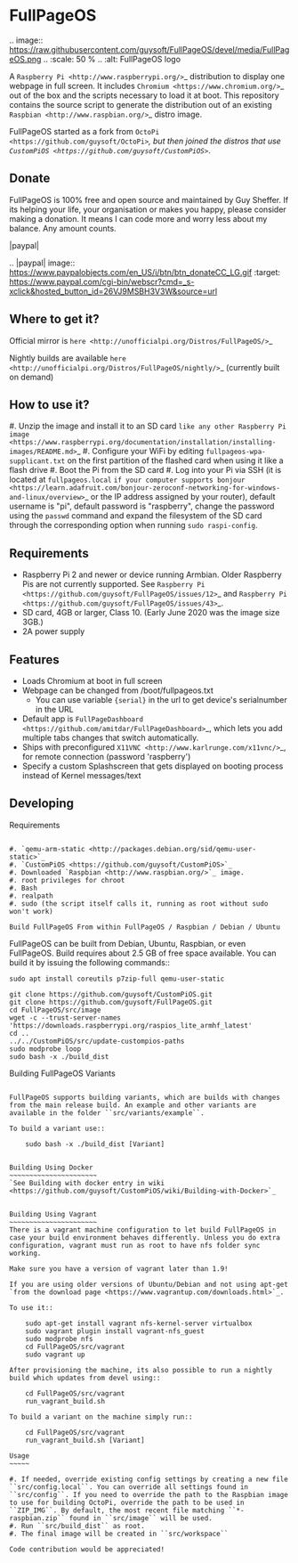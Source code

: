 FullPageOS
==========

.. image:: https://raw.githubusercontent.com/guysoft/FullPageOS/devel/media/FullPageOS.png
.. :scale: 50 %
.. :alt: FullPageOS logo

A `Raspberry Pi <http://www.raspberrypi.org/>`_ distribution to display one webpage in full screen. It includes `Chromium <https://www.chromium.org/>`_ out of the box and the scripts necessary to load it at boot.
This repository contains the source script to generate the distribution out of an existing `Raspbian <http://www.raspbian.org/>`_ distro image.

FullPageOS started as a fork from `OctoPi <https://github.com/guysoft/OctoPi>`_, but then joined the distros that use `CustomPiOS <https://github.com/guysoft/CustomPiOS>`_.

Donate
------
FullPageOS is 100% free and open source and maintained by Guy Sheffer. If its helping your life, your organisation or makes you happy, please consider making a donation. It means I can code more and worry less about my balance. Any amount counts.

|paypal|

.. |paypal| image:: https://www.paypalobjects.com/en_US/i/btn/btn_donateCC_LG.gif
   :target: https://www.paypal.com/cgi-bin/webscr?cmd=_s-xclick&hosted_button_id=26VJ9MSBH3V3W&source=url

Where to get it?
----------------

Official mirror is `here <http://unofficialpi.org/Distros/FullPageOS/>`_

Nightly builds are available `here <http://unofficialpi.org/Distros/FullPageOS/nightly/>`_ (currently built on demand)

How to use it?
--------------

#. Unzip the image and install it to an SD card `like any other Raspberry Pi image <https://www.raspberrypi.org/documentation/installation/installing-images/README.md>`_
#. Configure your WiFi by editing ``fullpageos-wpa-supplicant.txt`` on the first partition of the flashed card when using it like a flash drive
#. Boot the Pi from the SD card
#. Log into your Pi via SSH (it is located at ``fullpageos.local`` `if your computer supports bonjour <https://learn.adafruit.com/bonjour-zeroconf-networking-for-windows-and-linux/overview>`_ or the IP address assigned by your router), default username is "pi", default password is "raspberry", change the password using the ``passwd`` command and expand the filesystem of the SD card through the corresponding option when running ``sudo raspi-config``.

Requirements
------------
* Raspberry Pi 2 and newer or device running Armbian. Older Raspberry Pis are not currently supported.  See `Raspberry Pi <https://github.com/guysoft/FullPageOS/issues/12>`_ and `Raspberry Pi <https://github.com/guysoft/FullPageOS/issues/43>`_.
* SD card, 4GB or larger, Class 10. (Early June 2020 was the image size 3GB.)
* 2A power supply


Features
--------

* Loads Chromium at boot in full screen
* Webpage can be changed from /boot/fullpageos.txt
    * You can use variable `{serial}` in the url to get device's serialnumber in the URL
* Default app is `FullPageDashboard <https://github.com/amitdar/FullPageDashboard>`_, which lets you add multiple tabs changes that switch automatically.
* Ships with preconfigured `X11VNC <http://www.karlrunge.com/x11vnc/>`_, for remote connection (password 'raspberry')
* Specify a custom Splashscreen that gets displayed on booting process instead of Kernel messages/text

Developing
----------

Requirements
~~~~~~~~~~~~

#. `qemu-arm-static <http://packages.debian.org/sid/qemu-user-static>`_
#. `CustomPiOS <https://github.com/guysoft/CustomPiOS>`_
#. Downloaded `Raspbian <http://www.raspbian.org/>`_ image.
#. root privileges for chroot
#. Bash
#. realpath
#. sudo (the script itself calls it, running as root without sudo won't work)

Build FullPageOS From within FullPageOS / Raspbian / Debian / Ubuntu
~~~~~~~~~~~~~~~~~~~~~~~~~~~~~~~~~~~~~~~~~~~~~~~~~~~~~~~~~~~~

FullPageOS can be built from Debian, Ubuntu, Raspbian, or even FullPageOS.
Build requires about 2.5 GB of free space available.
You can build it by issuing the following commands::

    sudo apt install coreutils p7zip-full qemu-user-static
    
    git clone https://github.com/guysoft/CustomPiOS.git
    git clone https://github.com/guysoft/FullPageOS.git
    cd FullPageOS/src/image
    wget -c --trust-server-names 'https://downloads.raspberrypi.org/raspios_lite_armhf_latest'
    cd ..
    ../../CustomPiOS/src/update-custompios-paths
    sudo modprobe loop
    sudo bash -x ./build_dist
    
Building FullPageOS Variants
~~~~~~~~~~~~~~~~~~~~~~~~

FullPageOS supports building variants, which are builds with changes from the main release build. An example and other variants are available in the folder ``src/variants/example``.

To build a variant use::

    sudo bash -x ./build_dist [Variant]
    
    
Building Using Docker
~~~~~~~~~~~~~~~~~~~~~~
`See Building with docker entry in wiki <https://github.com/guysoft/CustomPiOS/wiki/Building-with-Docker>`_

    
Building Using Vagrant
~~~~~~~~~~~~~~~~~~~~~~
There is a vagrant machine configuration to let build FullPageOS in case your build environment behaves differently. Unless you do extra configuration, vagrant must run as root to have nfs folder sync working.

Make sure you have a version of vagrant later than 1.9!

If you are using older versions of Ubuntu/Debian and not using apt-get `from the download page <https://www.vagrantup.com/downloads.html>`_.

To use it::

    sudo apt-get install vagrant nfs-kernel-server virtualbox
    sudo vagrant plugin install vagrant-nfs_guest
    sudo modprobe nfs
    cd FullPageOS/src/vagrant
    sudo vagrant up

After provisioning the machine, its also possible to run a nightly build which updates from devel using::

    cd FullPageOS/src/vagrant
    run_vagrant_build.sh
    
To build a variant on the machine simply run::

    cd FullPageOS/src/vagrant
    run_vagrant_build.sh [Variant]

Usage
~~~~~

#. If needed, override existing config settings by creating a new file ``src/config.local``. You can override all settings found in ``src/config``. If you need to override the path to the Raspbian image to use for building OctoPi, override the path to be used in ``ZIP_IMG``. By default, the most recent file matching ``*-raspbian.zip`` found in ``src/image`` will be used.
#. Run ``src/build_dist`` as root.
#. The final image will be created in ``src/workspace``

Code contribution would be appreciated!
